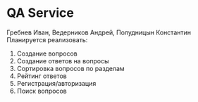# QA Serviсe
Гребнев Иван, Ведерников Андрей, Полудницын Константин
Планируется реализовать:
1. Создание вопросов
2. Создание ответов на вопросы
3. Сортировка вопросов по разделам
4. Рейтинг ответов
5. Регистрация/авторизация
6. Поиск вопросов
